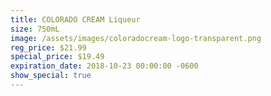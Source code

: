 ```yaml
---
title: COLORADO CREAM Liqueur
size: 750mL
image: /assets/images/coloradocream-logo-transparent.png
reg_price: $21.99
special_price: $19.49
expiration_date: 2018-10-23 00:00:00 -0600
show_special: true
---
```


